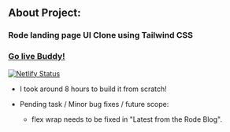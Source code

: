 ## About Project:

### **Rode landing page UI Clone using Tailwind CSS**


### **[Go live Buddy!](https://tushar-ojha-rode.netlify.app/)**


[![Netlify Status](https://api.netlify.com/api/v1/badges/08792b0d-05a4-4f99-97ad-0f08934f1468/deploy-status)](https://app.netlify.com/sites/tushar-ojha-web-design-landing-page/deploys)

- I took around 8 hours to build it from scratch!

- Pending task / Minor bug fixes / future scope:
    - flex wrap needs to be fixed in "Latest from the Rode Blog".
